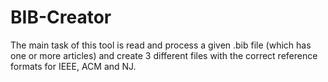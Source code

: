 # BIB-Creator
 The main task of this tool is read and process a given .bib file (which has one or more articles) and create 3 different files with the correct reference formats for IEEE, ACM and NJ.
